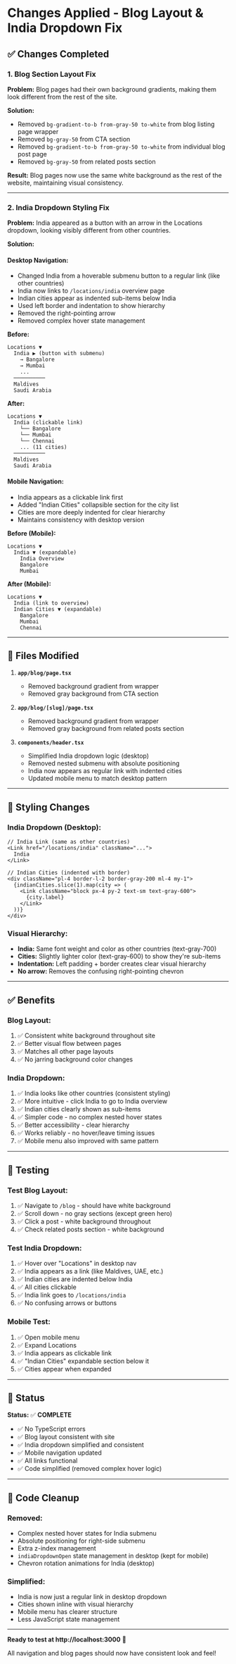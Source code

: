 # Changes Applied - Blog Layout & India Dropdown Fix

## ✅ Changes Completed

### 1. **Blog Section Layout Fix**
**Problem:** Blog pages had their own background gradients, making them look different from the rest of the site.

**Solution:** 
- Removed `bg-gradient-to-b from-gray-50 to-white` from blog listing page wrapper
- Removed `bg-gray-50` from CTA section
- Removed `bg-gradient-to-b from-gray-50 to-white` from individual blog post page
- Removed `bg-gray-50` from related posts section

**Result:** Blog pages now use the same white background as the rest of the website, maintaining visual consistency.

---

### 2. **India Dropdown Styling Fix**
**Problem:** India appeared as a button with an arrow in the Locations dropdown, looking visibly different from other countries.

**Solution:**

#### Desktop Navigation:
- Changed India from a hoverable submenu button to a regular link (like other countries)
- India now links to `/locations/india` overview page
- Indian cities appear as indented sub-items below India
- Used left border and indentation to show hierarchy
- Removed the right-pointing arrow
- Removed complex hover state management

**Before:**
```
Locations ▼
  India ▶ (button with submenu)
    → Bangalore
    → Mumbai
    ...
  ──────────
  Maldives
  Saudi Arabia
```

**After:**
```
Locations ▼
  India (clickable link)
    └── Bangalore
    └── Mumbai
    └── Chennai
    ... (11 cities)
  ──────────
  Maldives
  Saudi Arabia
```

#### Mobile Navigation:
- India appears as a clickable link first
- Added "Indian Cities" collapsible section for the city list
- Cities are more deeply indented for clear hierarchy
- Maintains consistency with desktop version

**Before (Mobile):**
```
Locations ▼
  India ▼ (expandable)
    India Overview
    Bangalore
    Mumbai
```

**After (Mobile):**
```
Locations ▼
  India (link to overview)
  Indian Cities ▼ (expandable)
    Bangalore
    Mumbai
    Chennai
```

---

## 📁 Files Modified

1. **`app/blog/page.tsx`**
   - Removed background gradient from wrapper
   - Removed gray background from CTA section

2. **`app/blog/[slug]/page.tsx`**
   - Removed background gradient from wrapper
   - Removed gray background from related posts section

3. **`components/header.tsx`**
   - Simplified India dropdown logic (desktop)
   - Removed nested submenu with absolute positioning
   - India now appears as regular link with indented cities
   - Updated mobile menu to match desktop pattern

---

## 🎨 Styling Changes

### India Dropdown (Desktop):
```tsx
// India Link (same as other countries)
<Link href="/locations/india" className="...">
  India
</Link>

// Indian Cities (indented with border)
<div className="pl-4 border-l-2 border-gray-200 ml-4 my-1">
  {indianCities.slice(1).map(city => (
    <Link className="block px-4 py-2 text-sm text-gray-600">
      {city.label}
    </Link>
  ))}
</div>
```

### Visual Hierarchy:
- **India:** Same font weight and color as other countries (text-gray-700)
- **Cities:** Slightly lighter color (text-gray-600) to show they're sub-items
- **Indentation:** Left padding + border creates clear visual hierarchy
- **No arrow:** Removes the confusing right-pointing chevron

---

## ✅ Benefits

### Blog Layout:
1. ✅ Consistent white background throughout site
2. ✅ Better visual flow between pages
3. ✅ Matches all other page layouts
4. ✅ No jarring background color changes

### India Dropdown:
1. ✅ India looks like other countries (consistent styling)
2. ✅ More intuitive - click India to go to India overview
3. ✅ Indian cities clearly shown as sub-items
4. ✅ Simpler code - no complex nested hover states
5. ✅ Better accessibility - clear hierarchy
6. ✅ Works reliably - no hover/leave timing issues
7. ✅ Mobile menu also improved with same pattern

---

## 🧪 Testing

### Test Blog Layout:
1. ✅ Navigate to `/blog` - should have white background
2. ✅ Scroll down - no gray sections (except green hero)
3. ✅ Click a post - white background throughout
4. ✅ Check related posts section - white background

### Test India Dropdown:
1. ✅ Hover over "Locations" in desktop nav
2. ✅ India appears as a link (like Maldives, UAE, etc.)
3. ✅ Indian cities are indented below India
4. ✅ All cities clickable
5. ✅ India link goes to `/locations/india`
6. ✅ No confusing arrows or buttons

### Mobile Test:
1. ✅ Open mobile menu
2. ✅ Expand Locations
3. ✅ India appears as clickable link
4. ✅ "Indian Cities" expandable section below it
5. ✅ Cities appear when expanded

---

## 🎯 Status

**Status:** ✅ **COMPLETE**

- ✅ No TypeScript errors
- ✅ Blog layout consistent with site
- ✅ India dropdown simplified and consistent
- ✅ Mobile navigation updated
- ✅ All links functional
- ✅ Code simplified (removed complex hover logic)

---

## 📝 Code Cleanup

### Removed:
- Complex nested hover states for India submenu
- Absolute positioning for right-side submenu
- Extra z-index management
- `indiaDropdownOpen` state management in desktop (kept for mobile)
- Chevron rotation animations for India (desktop)

### Simplified:
- India is now just a regular link in desktop dropdown
- Cities shown inline with visual hierarchy
- Mobile menu has clearer structure
- Less JavaScript state management

---

**Ready to test at http://localhost:3000** 🚀

All navigation and blog pages should now have consistent look and feel!
